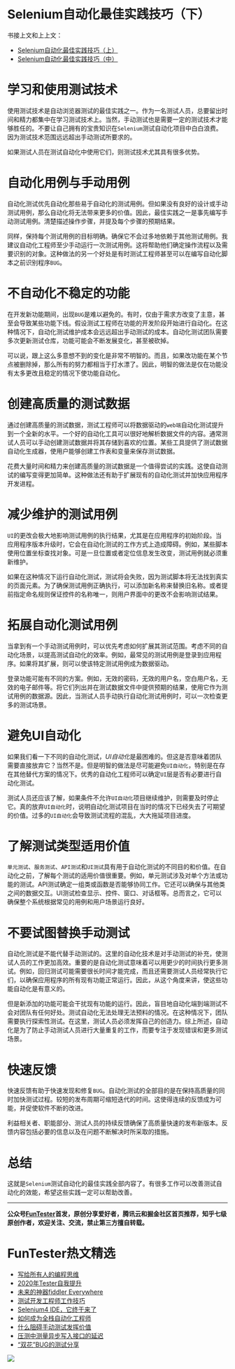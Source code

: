 # Selenium自动化最佳实践技巧（下）

书接上文和上上文：
- [Selenium自动化最佳实践技巧（上）](https://mp.weixin.qq.com/s/lZww1azmncMMMHRY0_yKqA)
- [Selenium自动化最佳实践技巧（中）](https://mp.weixin.qq.com/s/9D0lUZ-XKHiukNeRqp6zOQ)


# 学习和使用测试技术

使用测试技术是自动浏览器测试的最佳实践之一。作为一名测试人员，总要留出时间和精力都集中在学习测试技术上。当然，手动测试也是需要一定的测试技术才能够胜任的。不要让自己拥有的宝贵知识在`Selenium`测试自动化项目中白白浪费。因为测试技术范围远远超出手动测试所要求的。

如果测试人员在测试自动化中使用它们，则测试技术尤其具有很多优势。

# 自动化用例与手动用例

自动化测试优先自动化那些易于自动化的测试用例。但如果没有良好的设计或手动测试用例，那么自动化将无法带来更多的价值。因此，最佳实践之一是事先编写手动测试用例。清楚描述操作步骤，并提及每个步骤的预期结果。

同样，保持每个测试用例的目标明确。确保它不会过多地依赖于其他测试用例。我建议自动化工程师至少手动运行一次测试用例。这将帮助他们确定操作流程以及需要识别的对象。这种做法的另一个好处是有时测试工程师甚至可以在编写自动化脚本之前识别程序`BUG`。

# 不自动化不稳定的功能

在开发新功能期间，出现`BUG`是难以避免的。有时，仅由于需求方改变了主意，甚至会导致某些功能下线。假设测试工程师在功能的开发阶段开始进行自动化。在这种情况下，自动化测试维护成本会远远超出手动测试的成本。自动化测试团队需要多次更新测试仓库，功能可能会不断发展变化，甚至被砍掉。

可以说，跟上这么多意想不到的变化是非常不明智的。而且，如果改功能在某个节点被删除掉，那么所有的努力都相当于打水漂了。因此，明智的做法是仅在功能没有太多更改且稳定的情况下使功能自动化。

# 创建高质量的测试数据

通过创建高质量的测试数据，测试工程师可以将数据驱动的`web端`自动化测试提升到一个全新的水平。一个好的自动化工具可以很好地解析数据文件的内容。通常测试人员可以手动创建测试数据并将其存储到喜欢的位置。某些工具提供了测试数据自动化生成器，使用户能够创建工作表和变量来保存测试数据。

花费大量时间和精力来创建高质量的测试数据是一个值得尝试的实践。这使自动测试的编写变得更加简单。这种做法还有助于扩展现有的自动化测试并加快应用程序开发进程。

# 减少维护的测试用例

`UI`的更改会极大地影响测试用例的执行结果，尤其是在应用程序的初始阶段。当应用程序版本升级时，它会在自动化测试的工作方式上造成障碍。例如，某些脚本使用位置坐标查找对象。可是一旦位置或者定位信息发生改变，测试用例就必须重新维护。

如果在这种情况下运行自动化测试，测试将会失败，因为测试脚本将无法找到真实的页面元素。为了确保测试用例正确执行，可以添加新名称来替换旧名称。或者提前指定命名规则保证控件的名称唯一，则用户界面中的更改不会影响测试结果。

# 拓展自动化测试用例

当拿到有一个手动测试用例时，可以优先考虑如何扩展其测试范围。考虑不同的自动化场景，以提高测试自动化的效率。例如，最常见的测试用例是登录到应用程序。如果将其扩展，则可以使该特定测试用例成为数据驱动。

登录功能可能有不同的方案。例如，无效的密码，无效的用户名，空白用户名，无效的电子邮件等。将它们列出并在测试数据文件中提供预期的结果，使用它作为测试用例的数据源。因此，当测试人员手动执行自动化测试用例时，可以一次检查更多的测试场景。

# 避免UI自动化

如果我们看一下不同的自动化测试，*UI自动化*是最困难的。但这是否意味着团队需要直接放弃它？当然不是。但是明智的做法是尽可能避免`UI自动化`，特别是在存在其他替代方案的情况下。优秀的自动化工程师可以确定`UI`层是否有必要进行自动化测试。

测试人员还应该了解，如果条件不允许`UI自动化`项目继续维护，则需要及时停止它。真的放弃`UI自动化`时，说明自动化测试项目在当时的情况下已经失去了可期望的价值。过多的`UI自动化`会导致测试流程的混乱，大大拖延项目进度。

# 了解测试类型适用价值

`单元测试`、`服务测试`、`API测试`和`UI测试`具有用于自动化测试的不同目的和价值。在自动化之前，了解每个测试的适用价值很重要。例如，单元测试涉及对单个方法或功能的测试。API测试确定一组类或函数是否能够协同工作。它还可以确保与其他类之间的数据交互。UI测试检查显示、控件、窗口、对话框等。总而言之，它可以确保整个系统根据常见的用例和用户场景运行良好。

# 不要试图替换手动测试

自动化测试是不能代替手动测试的。这里的自动化技术是对手动测试的补充，使测试人员的工作更加高效。重要的是自动化测试意味着可以用更少的时间执行更多测试。例如，回归测试可能需要很长时间才能完成，而且还需要测试人员经常执行它们，以确保应用程序的所有现有功能正常运行。因此，从这个角度来讲，使这些功能自动化是有意义的。

但是新添加的功能可能会干扰现有功能的运行。因此，盲目地自动化端到端测试不会对团队有任何好处。测试自动化无法处理无法预料的情况。在这种情况下，团队需要执行探索性测试。在这里，测试人员必须发挥自己的创造力。综上所述，自动化是为了防止手动测试人员进行大量重复的工作，而要专注于发现错误和更多测试场景。

# 快速反馈 
快速反馈有助于快速发现和修复`BUG`。自动化测试的全部目的是在保持高质量的同时加快测试过程。较短的发布周期可缩短迭代的时间。这使得连续的反馈成为可能，并促使软件不断的改进。

利益相关者、职能部分、测试人员的持续反馈确保了高质量快速的发布新版本。反馈内容包括必要的信息以及在问题不断解决时所采取的措施。

# 总结

这就是`Selenium`测试自动化的最佳实践全部内容了。有很多工作可以改善测试自动化的效能，希望这些实践一定可以帮助改善。

----
**公众号[FunTester](https://mp.weixin.qq.com/s/s7ZmCNBYy3j-71JFbtgneg)首发，原创分享爱好者，腾讯云和掘金社区首页推荐，知乎七级原创作者，欢迎关注、交流，禁止第三方擅自转载。**

FunTester热文精选
=

- [写给所有人的编程思维](https://mp.weixin.qq.com/s/Oj33UCnYfbUgzsBzEm2GPQ)
- [2020年Tester自我提升](https://mp.weixin.qq.com/s/vuhUp85_6Sbg6ReAN3TTSQ)
- [未来的神器fiddler Everywhere](https://mp.weixin.qq.com/s/-BSuHR6RPkdv8R-iy47MLQ)
- [测试开发工程师工作技巧](https://mp.weixin.qq.com/s/TvrUCisja5Zbq-NIwy_2fQ)
- [Selenium4 IDE，它终于来了](https://mp.weixin.qq.com/s/XNotlZvFpmBmBQy1pYifOw)
- [如何成为全栈自动化工程师](https://mp.weixin.qq.com/s/j2rQ3COFhg939KLrgKr_bg)
- [什么阻碍手动测试发挥价值](https://mp.weixin.qq.com/s/t0VAVyA3ywQsHzaqzSILOw)
- [压测中测量异步写入接口的延迟](https://mp.weixin.qq.com/s/odvK1iYgg4eRVtOOPbq15w)
- [“双花”BUG的测试分享](https://mp.weixin.qq.com/s/0dsBsssNfg-seJ_tu9zFaQ)


![](https://mmbiz.qpic.cn/mmbiz_png/13eN86FKXzDnHxttBoq6jhgic4jJF8icbAMdOvlR0xXUX9a3tupYYib3ibYyIHicNtefS3Jo7yefLKlQWgLK7bCgCLA/640?wx_fmt=png&tp=webp&wxfrom=5&wx_lazy=1&wx_co=1)
